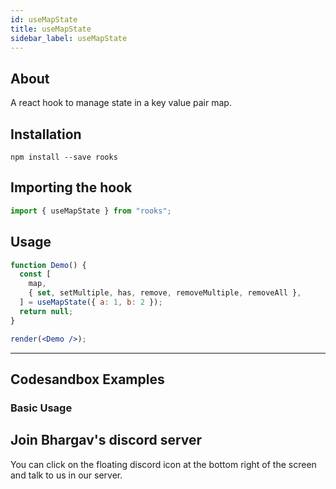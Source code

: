 ```yaml
---
id: useMapState
title: useMapState
sidebar_label: useMapState
---
```


## About

A react hook to manage state in a key value pair map.

[//]: # "Main"

## Installation

    npm install --save rooks

## Importing the hook

```javascript
import { useMapState } from "rooks";
```

## Usage

```jsx
function Demo() {
  const [
    map,
    { set, setMultiple, has, remove, removeMultiple, removeAll },
  ] = useMapState({ a: 1, b: 2 });
  return null;
}

render(<Demo />);
```

---

## Codesandbox Examples

### Basic Usage

## Join Bhargav's discord server

You can click on the floating discord icon at the bottom right of the screen and talk to us in our server.
